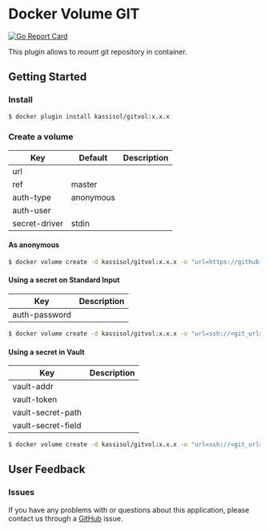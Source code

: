 # Docker Volume GIT

[![Go Report Card](https://goreportcard.com/badge/github.com/kassisol/docker-volume-git)](https://goreportcard.com/report/github.com/kassisol/docker-volume-git)

This plugin allows to mount git repository in container.

## Getting Started

### Install

```bash
$ docker plugin install kassisol/gitvol:x.x.x
```

### Create a volume

| Key           | Default   | Description |
|---------------|-----------|-------------|
| url           |           |             |
| ref           | master    |             |
| auth-type     | anonymous |             |
| auth-user     |           |             |
| secret-driver | stdin     |             |

#### As anonymous

```bash
$ docker volume create -d kassisol/gitvol:x.x.x -o "url=https://github.com/kassisol/docker-volume-git.git" vol_gitplugin
```

#### Using a secret on Standard Input

| Key                | Description |
|--------------------|-------------|
| auth-password      |             |

```bash
$ docker volume create -d kassisol/gitvol:x.x.x -o "url=ssh://<git_url>/<project>/<repo>" -o "auth-type=password" -o "auth-user=user1" -o "secret-driver=stdin" -o "auth-password=pass1234" vol_repo
```

#### Using a secret in Vault

| Key                | Description |
|--------------------|-------------|
| vault-addr         |             |
| vault-token        |             |
| vault-secret-path  |             |
| vault-secret-field |             |

```bash
$ docker volume create -d kassisol/gitvol:x.x.x -o "url=ssh://<git_url>/<project>/<repo>" -o "auth-type=pubkey" -o "auth-user=user1" -o "secret-driver=vault" -o "vault-addr=http://192.168.0.10:8200" -o "vault-token=1ad7bce4-078e-23a1-07e9-981a02abd514" -o "vault-secret-path=secret/user1" -o "vault-secret-field=prikey" vol_repo
```

## User Feedback

### Issues

If you have any problems with or questions about this application, please contact us through a [GitHub](https://github.com/kassisol/docker-volume-git/issues) issue.
